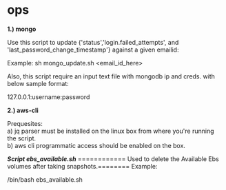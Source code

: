 # ops

**1.) mongo**


Use this script to update {'status','login.failed_attempts', and 'last_password_change_timestamp'} against a given emailid:

Example: 
sh mongo_update.sh <email_id_here>

Also, this script require an input text file with mongodb ip and creds. with below sample format: 

127.0.0.1:username:password


**2.) aws-cli**

Prequesites:\
a) jq parser must be installed on the linux box from where you're running the script.\
b) aws cli programmatic access should be enabled on the box.

***Script ebs_available.sh***
============ Used to delete the Available Ebs volumes after taking snapshots.======== 
Example: 

/bin/bash ebs_available.sh






